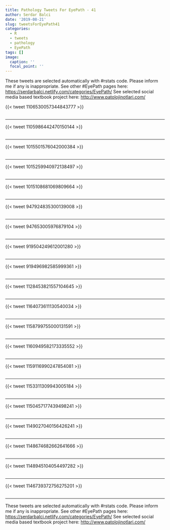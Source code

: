 ```yaml
---
title: Pathology Tweets For EyePath - 41
author: Serdar Balci
date: '2019-08-21'
slug: tweetsForEyePath41
categories:
  - R
  - tweets
  - pathology
  - EyePath
tags: []
image:
  caption: ''
  focal_point: ''
---
```



These tweets are selected automatically with #rstats code. Please inform me if any is inappropriate.
See other #EyePath pages here: https://serdarbalci.netlify.com/categories/EyePath/ 
See selected social media based textbook project here: http://www.patolojinotlari.com/

{{< tweet 1106530057344843777 >}}
<br>
<br>
<hr>
{{< tweet 1105986442470150144 >}}
<br>
<br>
<hr>
{{< tweet 1015501576042000384 >}}
<br>
<br>
<hr>
{{< tweet 1015259940972138497 >}}
<br>
<br>
<hr>
{{< tweet 1015108681069809664 >}}
<br>
<br>
<hr>
{{< tweet 947924835300139008 >}}
<br>
<br>
<hr>
{{< tweet 947653005976879104 >}}
<br>
<br>
<hr>
{{< tweet 919504249612001280 >}}
<br>
<br>
<hr>
{{< tweet 919496982585999361 >}}
<br>
<br>
<hr>
{{< tweet 1128453821557104645 >}}
<br>
<br>
<hr>
{{< tweet 1164073611130540034 >}}
<br>
<br>
<hr>
{{< tweet 1158799755000131591 >}}
<br>
<br>
<hr>
{{< tweet 1160949582173335552 >}}
<br>
<br>
<hr>
{{< tweet 1159116990247854081 >}}
<br>
<br>
<hr>
{{< tweet 1153311309943005184 >}}
<br>
<br>
<hr>
{{< tweet 1150457177439498241 >}}
<br>
<br>
<hr>
{{< tweet 1149027040156426241 >}}
<br>
<br>
<hr>
{{< tweet 1148674682662641666 >}}
<br>
<br>
<hr>
{{< tweet 1148945104054497282 >}}
<br>
<br>
<hr>
{{< tweet 1146739372756275201 >}}
<br>
<br>
<hr>


These tweets are selected automatically with #rstats code. Please inform me if any is inappropriate.
See other #EyePath pages here: https://serdarbalci.netlify.com/categories/EyePath/ 
See selected social media based textbook project here: http://www.patolojinotlari.com/
